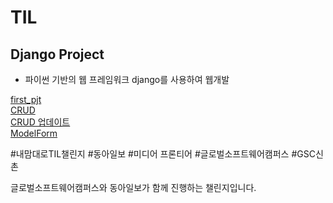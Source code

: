 # TIL

## Django Project
- 파이썬 기반의 웹 프레임워크 django를 사용하여 웹개발

[first_pjt](https://github.com/JUMI0110/TIL/blob/master/Django%20project/first_pjt.md)   
[CRUD](https://github.com/JUMI0110/TIL/blob/master/Django%20project/crud.md)   
[CRUD 업데이트](https://github.com/JUMI0110/TIL/blob/master/Django%20project/crud_update.md)   
[ModelForm](https://github.com/JUMI0110/TIL/blob/master/Django%20project/modelform.md)     


#내맘대로TIL챌린지 #동아일보 #미디어 프론티어 #글로벌소프트웨어캠퍼스 #GSC신촌

글로벌소프트웨어캠퍼스와 동아일보가 함께 진행하는 챌린지입니다.
